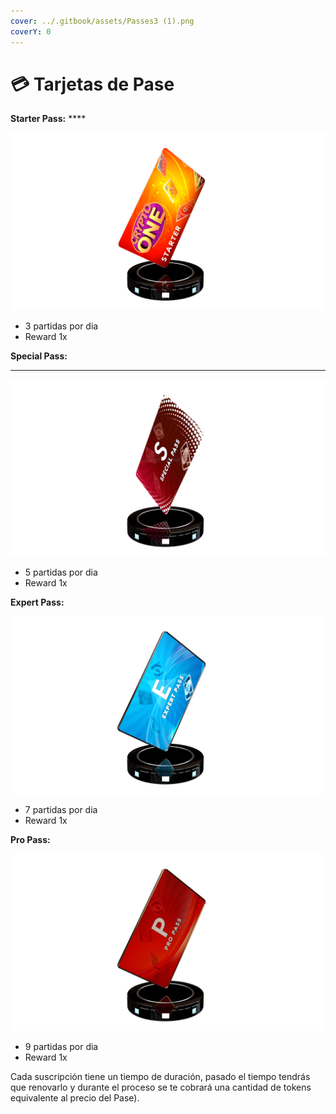 ```yaml
---
cover: ../.gitbook/assets/Passes3 (1).png
coverY: 0
---
```


# 💳 Tarjetas de Pase

**Starter Pass:**                  &#x20;                                                                     ****                                                                         

![](<../.gitbook/assets/Starter Pass (1).png>)

* 3 partidas por dia &#x20;
* Reward 1x



**Special Pass:**&#x20;

****

![](<../.gitbook/assets/Special pass.png>)

* 5 partidas por dia
* Reward 1x



**Expert Pass:**

![](<../.gitbook/assets/Expert Pass.png>)

* 7 partidas por dia
* Reward 1x

**Pro Pass:**

![](<../.gitbook/assets/Pro Pass.png>)

* 9 partidas por dia
* Reward 1x&#x20;

Cada suscripción  tiene un tiempo de duración, pasado el tiempo tendrás que renovarlo y durante el proceso se te cobrará una cantidad de tokens equivalente al precio del Pase).

